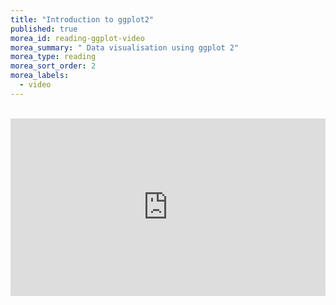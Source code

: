```yaml
---
title: "Introduction to ggplot2"
published: true
morea_id: reading-ggplot-video
morea_summary: " Data visualisation using ggplot 2"
morea_type: reading
morea_sort_order: 2
morea_labels:
  - video
---
```

<br/>

<div style="padding:56.25% 0 0 0;position:relative;"><iframe src="https://player.vimeo.com/video/748563870?h=58b1783954&amp;badge=0&amp;autopause=0&amp;player_id=0&amp;app_id=58479" frameborder="0" allow="autoplay; fullscreen; picture-in-picture" allowfullscreen style="position:absolute;top:0;left:0;width:100%;height:100%;" title="Week_3.mp4"></iframe></div><script src="https://player.vimeo.com/api/player.js"></script>